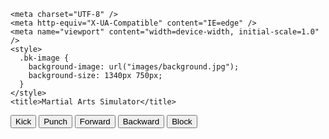 <html lang="en">
  <head>
   
    <meta charset="UTF-8" />
    <meta http-equiv="X-UA-Compatible" content="IE=edge" />
    <meta name="viewport" content="width=device-width, initial-scale=1.0" />
    <style>
      .bk-image {
        background-image: url("images/background.jpg");
        background-size: 1340px 750px;
      }
    </style>
    <title>Martial Arts Simulator</title>
  </head>
  <body class="bk-image">
    <canvas id="canvas" height="500px" , width="500px"></canvas>
    <button id="kick">Kick</button>
    <button id="punch">Punch</button>
    <button id="forward">Forward</button>
    <button id="backward">Backward</button>
    <button id="block">Block</button>
    <script>
      let canvas = document.getElementById("canvas");
      let ctx = canvas.getContext("2d");

      let frames = {
        idle: [1, 2, 3, 4, 5, 6, 7, 8],
        kick: [1, 2, 3, 4, 5, 6, 7],
        punch: [1, 2, 3, 4, 5, 6, 7],
        backward: [1, 2, 3, 4, 5, 6],
        forward: [1, 2, 3, 4, 5, 6],
        block: [1, 2, 3, 4, 5, 6],
      };

      let loadImage = (src, callback) => {
        let img = document.createElement("img");
        img.onload = () => callback(img);
        img.src = src;
      };

      let imagePath = (frameNumber, animation) => {
        return "images/" + animation + "/" + frameNumber + ".png";
      };

      let loadImages = (callback) => {
        let images = {
          idle: [],
          kick: [],
          punch: [],
          backward: [],
          forward: [],
          block: [],
        };
        let imagesToLoad = 0;
        let action = Object.keys(images);
        action.forEach((animation) => {
          let animationFrames = frames[animation];
          console.log(animationFrames);

          imagesToLoad = imagesToLoad + animationFrames.length;

          animationFrames.forEach((frameNumber) => {
            let path = imagePath(frameNumber, animation);

            loadImage(path, (image) => {
              imagesToLoad = imagesToLoad - 1;
              images[animation][frameNumber - 1] = image;
              if (imagesToLoad === 0) callback(images);
            });
          });
        });
      };

      let animate = (ctx, images, animation, callback) => {
        images[animation].forEach((image, index) => {
          setTimeout(() => {
            ctx.clearRect(0, 0, 500, 500);
            ctx.drawImage(image, 0, 0, canvas.height, canvas.width);
          }, index * 100);
        });
        setTimeout(callback, images[animation].length * 100);
      };

      loadImages((images) => {
        let queuedAnimation = [];

        let aux = () => {
          let selectedAnimation;
          if (queuedAnimation.length !== 0) {
            selectedAnimation = queuedAnimation.shift();
          } else {
            selectedAnimation = "idle";
          }
          animate(ctx, images, selectedAnimation, aux);
        };

        document.getElementById("kick").onclick = () => {
          queuedAnimation.push("kick");
        };

        document.getElementById("punch").onclick = () => {
          queuedAnimation.push("punch");
        };

        document.getElementById("forward").onclick = () => {
          queuedAnimation.push("forward");
        };

        document.getElementById("backward").onclick = () => {
          queuedAnimation.push("backward");
        };

        document.getElementById("block").onclick = () => {
          queuedAnimation.push("block");
        };

        document.addEventListener("keyup", (event) => {
          const key = event.key;

          if (key === "ArrowUp") {
            queuedAnimation.push("kick");
          } else if (key === "ArrowDown") {
            queuedAnimation.push("punch");
          } else if (key === "ArrowRight") {
            queuedAnimation.push("forward");
          } else if (key === "ArrowLeft") {
            queuedAnimation.push("backward");
          } else if (key === " ") {
            queuedAnimation.push("block");
          }
        });

        aux();
      });
    </script>
  </body>
</html>
